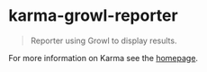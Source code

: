 # karma-growl-reporter

> Reporter using Growl to display results.

For more information on Karma see the [homepage].


[homepage]: http://karma-runner.github.com
